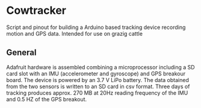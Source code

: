 # Cowtracker
Script and pinout for building a Arduino based tracking device recording motion and GPS data. Intended for use on grazig cattle

## General
Adafruit hardware is assembled combining a microprocessor including a SD card slot with an IMU (accelerometer and gyroscope) and GPS breakour board. The device is powered by an 3.7 V LiPo battery. The data obtained from the two sensors is written to an SD card in csv format. Three days of tracking produces approx. 270 MB at 20Hz reading frequency of the IMU and 0.5 HZ of the GPS breakout.


